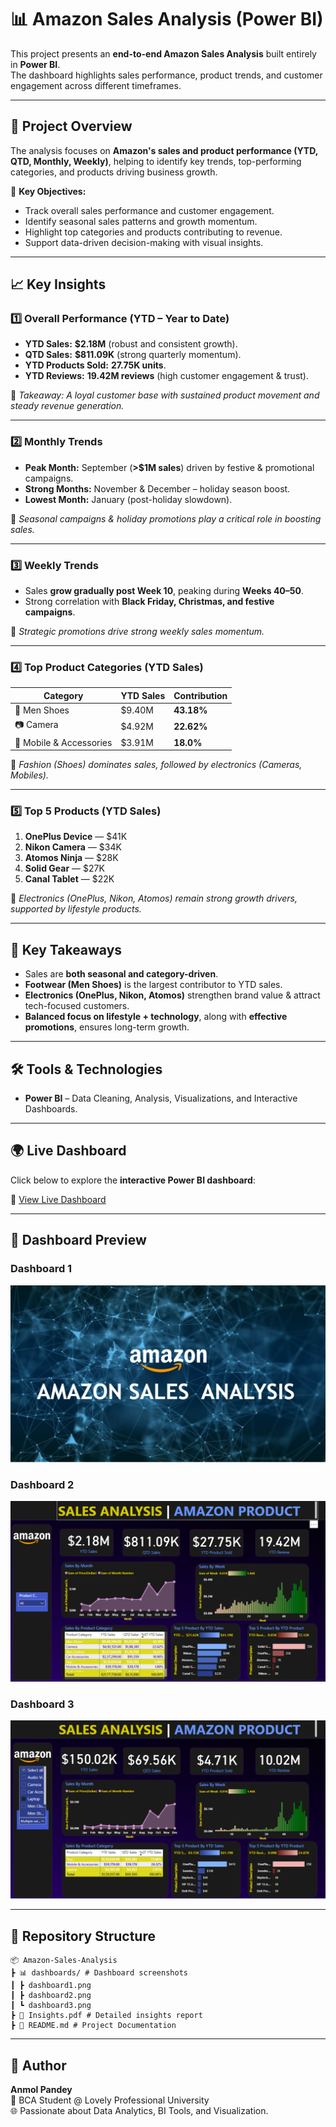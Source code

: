 # 📊 Amazon Sales Analysis (Power BI)

This project presents an **end-to-end Amazon Sales Analysis** built entirely in **Power BI**.  
The dashboard highlights sales performance, product trends, and customer engagement across different timeframes.  

---

## 🚀 Project Overview
The analysis focuses on **Amazon's sales and product performance (YTD, QTD, Monthly, Weekly)**, helping to identify key trends, top-performing categories, and products driving business growth.

🔑 **Key Objectives:**
- Track overall sales performance and customer engagement.
- Identify seasonal sales patterns and growth momentum.
- Highlight top categories and products contributing to revenue.
- Support data-driven decision-making with visual insights.

---

## 📈 Key Insights

### 1️⃣ Overall Performance (YTD – Year to Date)
- **YTD Sales:** **$2.18M** (robust and consistent growth).  
- **QTD Sales:** **$811.09K** (strong quarterly momentum).  
- **YTD Products Sold:** **27.75K units**.  
- **YTD Reviews:** **19.42M reviews** (high customer engagement & trust).  

📌 *Takeaway: A loyal customer base with sustained product movement and steady revenue generation.*

---

### 2️⃣ Monthly Trends
- **Peak Month:** September (**>$1M sales**) driven by festive & promotional campaigns.  
- **Strong Months:** November & December – holiday season boost.  
- **Lowest Month:** January (post-holiday slowdown).  

📌 *Seasonal campaigns & holiday promotions play a critical role in boosting sales.*

---

### 3️⃣ Weekly Trends
- Sales **grow gradually post Week 10**, peaking during **Weeks 40–50**.  
- Strong correlation with **Black Friday, Christmas, and festive campaigns**.  

📌 *Strategic promotions drive strong weekly sales momentum.*

---

### 4️⃣ Top Product Categories (YTD Sales)
| Category              | YTD Sales | Contribution |
|-----------------------|-----------|--------------|
| 👟 Men Shoes          | $9.40M    | **43.18%**   |
| 📷 Camera             | $4.92M    | **22.62%**   |
| 📱 Mobile & Accessories | $3.91M | **18.0%**    |

📌 *Fashion (Shoes) dominates sales, followed by electronics (Cameras, Mobiles).*

---

### 5️⃣ Top 5 Products (YTD Sales)
1. **OnePlus Device** — $41K  
2. **Nikon Camera** — $34K  
3. **Atomos Ninja** — $28K  
4. **Solid Gear** — $27K  
5. **Canal Tablet** — $22K  

📌 *Electronics (OnePlus, Nikon, Atomos) remain strong growth drivers, supported by lifestyle products.*

---

## 📝 Key Takeaways
- Sales are **both seasonal and category-driven**.  
- **Footwear (Men Shoes)** is the largest contributor to YTD sales.  
- **Electronics (OnePlus, Nikon, Atomos)** strengthen brand value & attract tech-focused customers.  
- **Balanced focus on lifestyle + technology**, along with **effective promotions**, ensures long-term growth.  

---

## 🛠️ Tools & Technologies
- **Power BI** – Data Cleaning, Analysis, Visualizations, and Interactive Dashboards.  

---

## 🌍 Live Dashboard
Click below to explore the **interactive Power BI dashboard**:  

🔗 [View Live Dashboard](https://app.fabric.microsoft.com/links/xd7b2ar9kO?ctid=e14e73eb-5251-4388-8d67-8f9f2e2d5a46&pbi_source=linkShare)

---

## 📌 Dashboard Preview

### Dashboard 1  
![Dashboard 1](dashboards/dashboard1.png)

### Dashboard 2  
![Dashboard 2](dashboards/dashboard2.png)

### Dashboard 3  
![Dashboard 3](dashboards/dashboard3.png)

---

## 📂 Repository Structure
```
📦 Amazon-Sales-Analysis
┣ 📊 dashboards/ # Dashboard screenshots
┃ ┣ dashboard1.png
┃ ┣ dashboard2.png
┃ ┗ dashboard3.png
┣ 📄 Insights.pdf # Detailed insights report
┣ 📄 README.md # Project Documentation
```

---

## 🙌 Author
**Anmol Pandey**  
📍 BCA Student @ Lovely Professional University  
🌐 Passionate about Data Analytics, BI Tools, and Visualization.  










